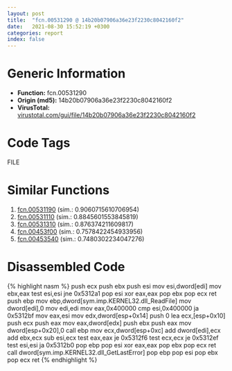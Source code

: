 ```yaml
---
layout: post
title:  "fcn.00531290 @ 14b20b07906a36e23f2230c8042160f2"
date:   2021-08-30 15:52:19 +0300
categories: report
index: false
---
```


# Generic Information
- **Function:** fcn.00531290
- **Origin (md5):** 14b20b07906a36e23f2230c8042160f2
- **VirusTotal:** [virustotal.com/gui/file/14b20b07906a36e23f2230c8042160f2][virustotal_ref]

# Code Tags
<span class="tag" id="FILE">FILE</span>


# Similar Functions

1. [fcn.00531190][similar_1_ref] (sim.: 0.9060715610706954)
2. [fcn.00531110][similar_2_ref] (sim.: 0.8845601553845819)
3. [fcn.00531310][similar_3_ref] (sim.: 0.876374211609817)
4. [fcn.00453f00][similar_4_ref] (sim.: 0.7578422454933956)
5. [fcn.00453540][similar_5_ref] (sim.: 0.7480302234047276)


# Disassembled Code

{% highlight nasm %}
push ecx
push ebx
push esi
mov esi,dword[edi]
mov ebx,eax
test esi,esi
jne 0x5312a1
pop esi
xor eax,eax
pop ebx
pop ecx
ret 
push ebp
mov ebp,dword[sym.imp.KERNEL32.dll_ReadFile]
mov dword[edi],0
mov edi,edi
mov eax,0x400000
cmp esi,0x400000
ja 0x5312bf
mov eax,esi
mov edx,dword[esp+0x14]
push 0
lea ecx,[esp+0x10]
push ecx
push eax
mov eax,dword[edx]
push ebx
push eax
mov dword[esp+0x20],0
call ebp
mov ecx,dword[esp+0xc]
add dword[edi],ecx
add ebx,ecx
sub esi,ecx
test eax,eax
je 0x5312f6
test ecx,ecx
je 0x5312ef
test esi,esi
ja 0x5312b0
pop ebp
pop esi
xor eax,eax
pop ebx
pop ecx
ret 
call dword[sym.imp.KERNEL32.dll_GetLastError]
pop ebp
pop esi
pop ebx
pop ecx
ret 
{% endhighlight %}


[similar_1_ref]: /report/fcn.00531190@c60344b51fa39a329b92557d24ff7670
[similar_2_ref]: /report/fcn.00531110@c60344b51fa39a329b92557d24ff7670
[similar_3_ref]: /report/fcn.00531310@14b20b07906a36e23f2230c8042160f2
[similar_4_ref]: /report/fcn.00453f00@a4175bd1311845689d3bca41d1d095ff
[similar_5_ref]: /report/fcn.00453540@a4175bd1311845689d3bca41d1d095ff
[virustotal_ref]: https://www.virustotal.com/gui/file/14b20b07906a36e23f2230c8042160f2